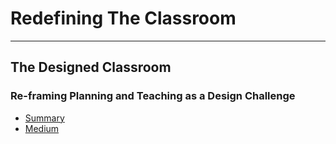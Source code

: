 # Redefining The Classroom
___
## The Designed Classroom
### Re-framing Planning and Teaching as a Design Challenge
- [Summary](SUMMARY.md)
- [Medium](https://medium.com/designed-classroom)
